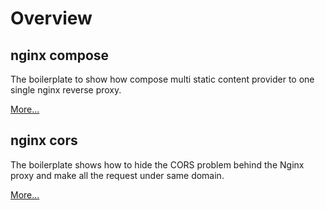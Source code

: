 # Overview

## nginx compose

The boilerplate to show how compose multi static content provider to one single nginx reverse proxy.

[More...](nginx-compose/README.md)

## nginx cors

The boilerplate shows how to hide the CORS problem behind the Nginx proxy and make all the request under same domain.

[More...](nginx-cors/README.md)
